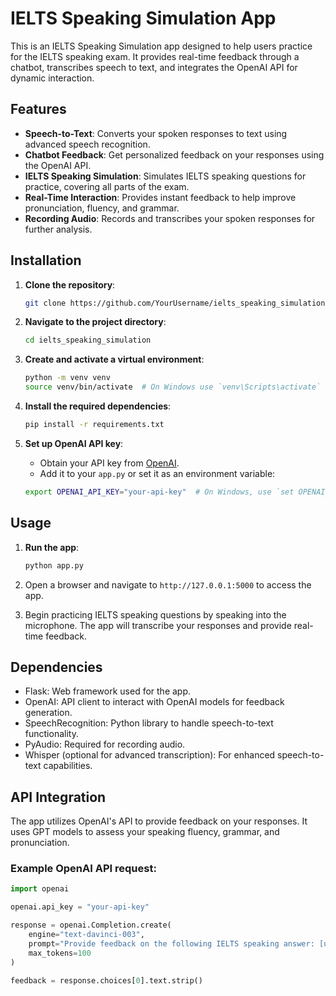 # IELTS Speaking Simulation App

This is an IELTS Speaking Simulation app designed to help users practice for the IELTS speaking exam. It provides real-time feedback through a chatbot, transcribes speech to text, and integrates the OpenAI API for dynamic interaction.

## Features

- **Speech-to-Text**: Converts your spoken responses to text using advanced speech recognition.
- **Chatbot Feedback**: Get personalized feedback on your responses using the OpenAI API.
- **IELTS Speaking Simulation**: Simulates IELTS speaking questions for practice, covering all parts of the exam.
- **Real-Time Interaction**: Provides instant feedback to help improve pronunciation, fluency, and grammar.
- **Recording Audio**: Records and transcribes your spoken responses for further analysis.

## Installation

1. **Clone the repository**:

    ```bash
    git clone https://github.com/YourUsername/ielts_speaking_simulation.git
    ```

2. **Navigate to the project directory**:

    ```bash
    cd ielts_speaking_simulation
    ```

3. **Create and activate a virtual environment**:

    ```bash
    python -m venv venv
    source venv/bin/activate  # On Windows use `venv\Scripts\activate`
    ```

4. **Install the required dependencies**:

    ```bash
    pip install -r requirements.txt
    ```

5. **Set up OpenAI API key**:
   - Obtain your API key from [OpenAI](https://platform.openai.com/signup).
   - Add it to your `app.py` or set it as an environment variable:

    ```bash
    export OPENAI_API_KEY="your-api-key"  # On Windows, use `set OPENAI_API_KEY=your-api-key`
    ```

## Usage

1. **Run the app**:

    ```bash
    python app.py
    ```

2. Open a browser and navigate to `http://127.0.0.1:5000` to access the app.

3. Begin practicing IELTS speaking questions by speaking into the microphone. The app will transcribe your responses and provide real-time feedback.

## Dependencies

- Flask: Web framework used for the app.
- OpenAI: API client to interact with OpenAI models for feedback generation.
- SpeechRecognition: Python library to handle speech-to-text functionality.
- PyAudio: Required for recording audio.
- Whisper (optional for advanced transcription): For enhanced speech-to-text capabilities.

## API Integration

The app utilizes OpenAI's API to provide feedback on your responses. It uses GPT models to assess your speaking fluency, grammar, and pronunciation.

### Example OpenAI API request:

```python
import openai

openai.api_key = "your-api-key"

response = openai.Completion.create(
    engine="text-davinci-003",
    prompt="Provide feedback on the following IELTS speaking answer: [user response]",
    max_tokens=100
)

feedback = response.choices[0].text.strip()
